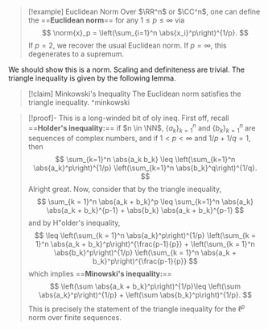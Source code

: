 > [!example] Euclidean Norm
Over $\RR^n$ or $\CC^n$, one can define the ==**Euclidean norm**== for any $1\leq p \leq \infty$ via $$ \norm{x}_p = \left(\sum_{i=1}^n \abs{x_i}^p\right)^{1/p}. $$ If $p = 2$, we recover the usual Euclidean norm. If $p = \infty$, this degenerates to a supremum. 

We should show this is a norm. Scaling and definiteness are trivial. The triangle inequality is given by the following lemma. 

>[!claim] Minkowski's Inequality
>The Euclidean norm satisfies the triangle inequality.
>^minkowski



> [!proof]-
This is a long-winded bit of oly ineq. First off, recall ==**Holder's inequality:**== if $n \in \NN$, $\{a_k\}_{k=1}^n$ and $\{b_k\}_{k=1}^n$ are sequences of complex numbers, and if $1< p < \infty$ and $1/p + 1/q = 1$, then $$ \sum_{k=1}^n \abs{a_k b_k} \leq \left(\sum_{k=1}^n \abs{a_k}^p\right)^{1/p} \left(\sum_{k=1}^n \abs{b_k}^q\right)^{1/q}. $$ Alright great. Now, consider that by the triangle inequality, $$ \sum_{k = 1}^n \abs{a_k + b_k}^p \leq \sum_{k=1}^n \abs{a_k} \abs{a_k + b_k}^{p-1} + \abs{b_k} \abs{a_k + b_k}^{p-1} $$ and by H\"older's inequality, $$ \leq \left(\sum_{k = 1}^n \abs{a_k}^p\right)^{1/p} \left(\sum_{k = 1}^n \abs{a_k + b_k}^p\right)^{\frac{p-1}{p}} + \left(\sum_{k = 1}^n \abs{b_k}^p\right)^{1/p} \left(\sum_{k = 1}^n \abs{a_k + b_k}^p\right)^{\frac{p-1}{p}} $$ which implies ==**Minowski's inequality:**== $$ \left(\sum \abs{a_k + b_k}^p\right)^{1/p}\leq \left(\sum \abs{a_k}^p\right)^{1/p} + \left(\sum \abs{b_k}^p\right)^{1/p}. $$ This is precisely the statement of the triangle inequality for the $\ell^p$ norm over finite sequences.